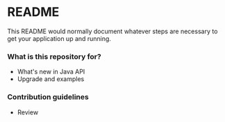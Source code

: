 # README #

This README would normally document whatever steps are necessary to get your application up and running.

### What is this repository for? ###

* What's new in Java API 
* Upgrade and examples

### Contribution guidelines ###

* Review
